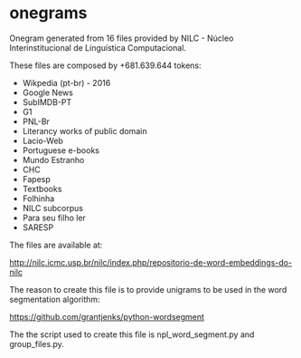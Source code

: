 # onegrams

Onegram generated from 16 files provided by NILC - Núcleo Interinstitucional de Linguística Computacional.

These files are composed by +681.639.644 tokens:

 - Wikpedia (pt-br) - 2016
 - Google News
 - SubIMDB-PT
 - G1
 - PNL-Br
 - Literancy works of public domain
 - Lacio-Web
 - Portuguese e-books
 - Mundo Estranho
 - CHC
 - Fapesp
 - Textbooks
 - Folhinha
 - NILC subcorpus
 - Para seu filho ler
 - SARESP
 
The files are available at:

http://nilc.icmc.usp.br/nilc/index.php/repositorio-de-word-embeddings-do-nilc

The reason to create this file is to provide unigrams to be used in the word segmentation algorithm:

https://github.com/grantjenks/python-wordsegment

The the script used to create this file is npl_word_segment.py and group_files.py.
